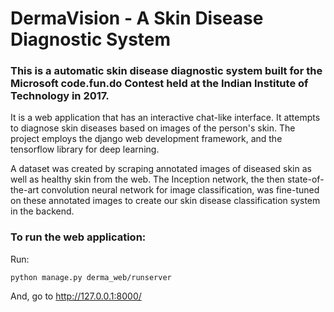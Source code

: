 # DermaVision - A Skin Disease Diagnostic System

### This is a automatic skin disease diagnostic system built for the Microsoft code.fun.do Contest held at the Indian Institute of Technology in 2017. 

It is a web application that has an interactive chat-like interface.
It attempts to diagnose skin diseases based on images of the person's skin.
The project employs the django web development framework, and the tensorflow library for deep learning. 

A dataset was created by scraping annotated images of diseased skin as well as healthy skin from the web. 
The Inception network, the then state-of-the-art convolution neural network for image classification, was fine-tuned on these annotated images to create our skin disease classification system in the backend. 


### To run the web application:
Run:
```
python manage.py derma_web/runserver
```
And, go to http://127.0.0.1:8000/

